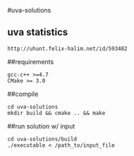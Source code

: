 #uva-solutions

## uva statistics
```
http://uhunt.felix-halim.net/id/593482 
```

##requirements
```
gcc-c++ >=4.7 
CMake >= 3.0 
```

##compile
```
cd uva-solutions
mkdir build && cmake .. && make 
```

##run solution w/ input
```
cd uva-solutions/build
./executable < /path_to/input_file
```
